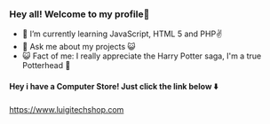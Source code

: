 ### Hey all! Welcome to my profile👋

- 📖 I’m currently learning JavaScript, HTML 5 and PHP✌️
- 💬 Ask me about my projects 😺
- 😺 Fact of me: I really appreciate the Harry Potter saga, I'm a true Potterhead 🦉
#### Hey i have a Computer Store! Just click the link below ⬇️
https://www.luigitechshop.com
